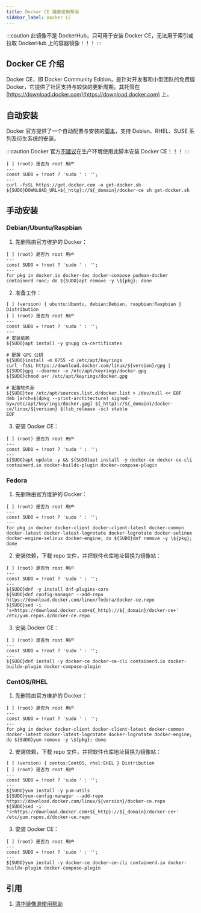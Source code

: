 ```yaml
---
title: Docker CE 镜像使用帮助
sidebar_label: Docker CE
---
```


:::caution
此镜像不是 DockerHub，只可用于安装 Docker CE，无法用于索引或拉取 DockerHub 上的容器镜像！！！
:::

## Docker CE 介绍

Docker CE，即 Docker Community Edition，是针对开发者和小型团队的免费版 Docker，它提供了社区支持与较快的更新周期。其托管在 [https://download.docker.com](https://download.docker.com) 上。

## 自动安装

Docker 官方提供了一个自动配置与安装的[脚本](https://get.docker.com)，支持 Debian、RHEL、SUSE 系列及衍生系统的安装。

:::caution
Docker 官方[不建议](https://github.com/docker/docker-install/blob/master/install.sh#L5-L9)在生产环境使用此脚本安装 Docker CE！！！
:::

```shell varcode
[ ] (root) 是否为 root 用户
---
const SUDO = !root ? 'sudo ' : '';
---
curl -fsSL https://get.docker.com -o get-docker.sh
${SUDO}DOWNLOAD_URL=${_http}://${_domain}/docker-ce sh get-docker.sh
```

## 手动安装

### Debian/Ubuntu/Raspbian

1. 先删除由官方维护的 Docker：

```shell varcode
[ ] (root) 是否为 root 用户
---
const SUDO = !root ? 'sudo ' : '';
---
for pkg in docker.io docker-doc docker-compose podman-docker containerd runc; do ${SUDO}apt remove -y \${pkg}; done
```

2. 准备工作：

```shell varcode
[ ] (version) { ubuntu:Ubuntu, debian:Debian, raspbian:Raspbian } Distribution
[ ] (root) 是否为 root 用户
---
const SUDO = !root ? 'sudo ' : '';
---
# 安装依赖
${SUDO}apt install -y gnupg ca-certificates

# 配置 GPG 公钥
${SUDO}install -m 0755 -d /etc/apt/keyrings
curl -fsSL https://download.docker.com/linux/${version}/gpg | ${SUDO}gpg --dearmor -o /etc/apt/keyrings/docker.gpg
${SUDO}chmod a+r /etc/apt/keyrings/docker.gpg

# 配置软件源
${SUDO}tee /etc/apt/sources.list.d/docker.list > /dev/null << EOF
deb [arch=$(dpkg --print-architecture) signed-by=/etc/apt/keyrings/docker.gpg] ${_http}://${_domain}/docker-ce/linux/${version} $(lsb_release -sc) stable
EOF
```

3. 安装 Docker CE：

```shell varcode
[ ] (root) 是否为 root 用户
---
const SUDO = !root ? 'sudo ' : '';
---
${SUDO}apt update -y && ${SUDO}apt install -y docker-ce docker-ce-cli containerd.io docker-buildx-plugin docker-compose-plugin
```

### Fedora

1. 先删除由官方维护的 Docker：

```shell varcode
[ ] (root) 是否为 root 用户
---
const SUDO = !root ? 'sudo ' : '';
---
for pkg in docker docker-client docker-client-latest docker-common docker-latest docker-latest-logrotate docker-logrotate docker-selinux docker-engine-selinux docker-engine; do ${SUDO}dnf remove -y \${pkg}; done
```

2. 安装依赖，下载 repo 文件，并把软件仓库地址替换为镜像站：

```shell varcode
[ ] (root) 是否为 root 用户
---
const SUDO = !root ? 'sudo ' : '';
---
${SUDO}dnf -y install dnf-plugins-core
${SUDO}dnf config-manager --add-repo https://download.docker.com/linux/fedora/docker-ce.repo
${SUDO}sed -i 's+https://download.docker.com+${_http}://${_domain}/docker-ce+' /etc/yum.repos.d/docker-ce.repo
```

3. 安装 Docker CE：

```shell varcode
[ ] (root) 是否为 root 用户
---
const SUDO = !root ? 'sudo ' : '';
---
${SUDO}dnf install -y docker-ce docker-ce-cli containerd.io docker-buildx-plugin docker-compose-plugin
```

### CentOS/RHEL

1. 先删除由官方维护的 Docker：

```shell varcode
[ ] (root) 是否为 root 用户
---
const SUDO = !root ? 'sudo ' : '';
---
for pkg in docker docker-client docker-client-latest docker-common docker-latest docker-latest-logrotate docker-logrotate docker-engine; do ${SUDO}yum remove -y \${pkg}; done
```

2. 安装依赖，下载 repo 文件，并把软件仓库地址替换为镜像站：

```shell varcode
[ ] (version) { centos:CentOS, rhel:EHEL } Distribution
[ ] (root) 是否为 root 用户
---
const SUDO = !root ? 'sudo ' : '';
---
${SUDO}yum install -y yum-utils
${SUDO}yum-config-manager --add-repo https://download.docker.com/linux/${version}/docker-ce.repo
${SUDO}sed -i 's+https://download.docker.com+${_http}://${_domain}/docker-ce+' /etc/yum.repos.d/docker-ce.repo
```

3. 安装 Docker CE：

```shell varcode
[ ] (root) 是否为 root 用户
---
const SUDO = !root ? 'sudo ' : '';
---
${SUDO}yum install -y docker-ce docker-ce-cli containerd.io docker-buildx-plugin docker-compose-plugin
```

## 引用

1. [清华镜像源使用帮助](https://mirrors.tuna.tsinghua.edu.cn/help/docker-ce)
